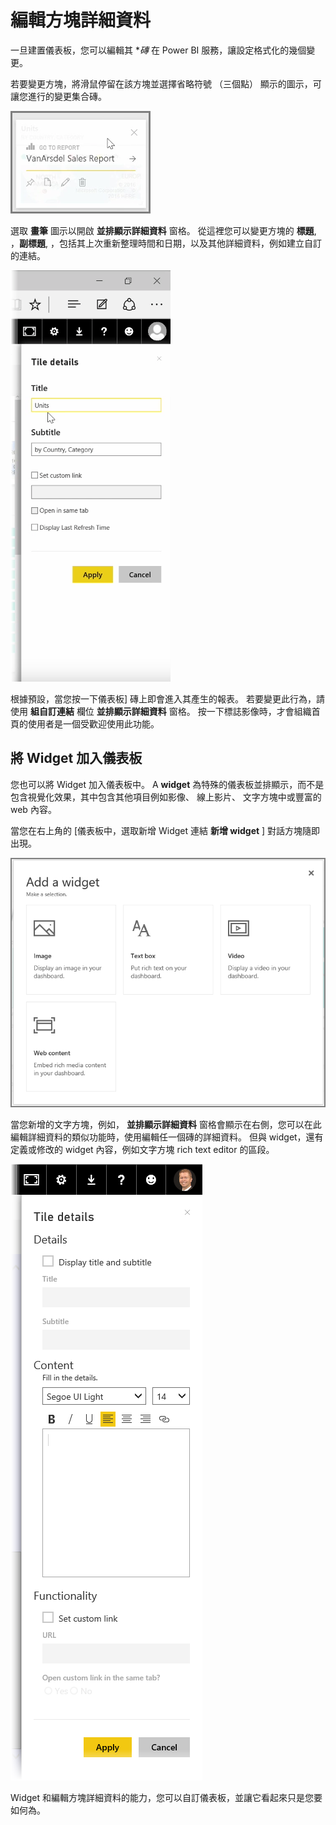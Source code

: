 <properties
   pageTitle="編輯方塊詳細資料和新增 widget"
   description="變更標題和連結的行為，並新增 widget"
   services="powerbi"
   documentationCenter=""
   authors="davidiseminger"
   manager="mblythe"
   backup=""
   editor=""
   tags=""
   qualityFocus="no"
   qualityDate=""
   featuredVideoId="XhqVbHqd5jQ"
   featuredVideoThumb=""
   courseDuration="6m"/>

<tags
   ms.service="powerbi"
   ms.devlang="NA"
   ms.topic="get-started-article"
   ms.tgt_pltfrm="NA"
   ms.workload="powerbi"
   ms.date="09/29/2016"
   ms.author="davidi"/>

# 編輯方塊詳細資料

一旦建置儀表板，您可以編輯其 **磚* 在 Power BI 服務，讓設定格式化的幾個變更。

若要變更方塊，將滑鼠停留在該方塊並選擇省略符號 （三個點） 顯示的圖示，可讓您進行的變更集合磚。

![](media/powerbi-learning-4-4d-change-tile-details/4-4d_1.png)

選取 **畫筆** 圖示以開啟 **並排顯示詳細資料** 窗格。 從這裡您可以變更方塊的 **標題**, ，**副標題**, ，包括其上次重新整理時間和日期，以及其他詳細資料，例如建立自訂的連結。

![](media/powerbi-learning-4-4d-change-tile-details/4-4d_2.png)

根據預設，當您按一下儀表板] 磚上即會進入其產生的報表。 若要變更此行為，請使用 **組自訂連結** 欄位 **並排顯示詳細資料** 窗格。 按一下標誌影像時，才會組織首頁的使用者是一個受歡迎使用此功能。

## 將 Widget 加入儀表板

您也可以將 Widget 加入儀表板中。 A **widget** 為特殊的儀表板並排顯示，而不是包含視覺化效果，其中包含其他項目例如影像、 線上影片、 文字方塊中或豐富的 web 內容。

當您在右上角的 [儀表板中，選取新增 Widget 連結 **新增 widget** ] 對話方塊隨即出現。

![](media/powerbi-learning-4-4d-change-tile-details/4-4d_3.png)

當您新增的文字方塊，例如， **並排顯示詳細資料** 窗格會顯示在右側，您可以在此編輯詳細資料的類似功能時，使用編輯任一個磚的詳細資料。 但與 widget，還有定義或修改的 widget 內容，例如文字方塊 rich text editor 的區段。

![](media/powerbi-learning-4-4d-change-tile-details/4-4d_4.png)

Widget 和編輯方塊詳細資料的能力，您可以自訂儀表板，並讓它看起來只是您要如何為。
